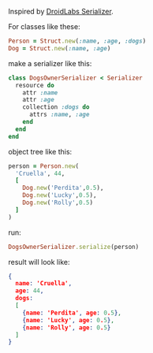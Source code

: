 
Inspired by [DroidLabs Serializer](/droidlabs/active_serializer).

For classes like these:

```ruby
Person = Struct.new(:name, :age, :dogs)
Dog = Struct.new(:name, :age)
```

make a serializer like this:

```ruby
class DogsOwnerSerializer < Serializer
  resource do
    attr :name
    attr :age
    collection :dogs do
      attrs :name, :age
    end
  end
end
```

object tree like this:

```ruby
person = Person.new(
  'Cruella', 44,
  [
    Dog.new('Perdita',0.5),
    Dog.new('Lucky',0.5),
    Dog.new('Rolly',0.5)
  ]
)
```

run:

```ruby
DogsOwnerSerializer.serialize(person)
```

result will look like:

```json
{
  name: 'Cruella',
  age: 44,
  dogs:
  [
    {name: 'Perdita', age: 0.5},
    {name: 'Lucky', age: 0.5},
    {name: 'Rolly', age: 0.5}
  ]
}
```

